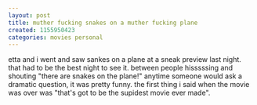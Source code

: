 ```yaml
---
layout: post
title: muther fucking snakes on a muther fucking plane
created: 1155950423
categories: movies personal
---
```

etta and i went and saw sankes on a plane at a sneak preview last night. that had to be the best night to see it. between people hisssssing and shouting "there are snakes on the plane!" anytime someone would ask a dramatic question, it was pretty funny. the first thing i said when the movie was over was "that's got to be the supidest movie ever made".
